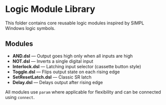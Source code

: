 # Logic Module Library

This folder contains core reusable logic modules inspired by SIMPL Windows logic symbols.

## Modules

- **AND.dsl** — Output goes high only when all inputs are high
- **NOT.dsl** — Inverts a single digital input
- **Interlock.dsl** — Latching input selector (cassette button style)
- **Toggle.dsl** — Flips output state on each rising edge
- **SetResetLatch.dsl** — Classic SR latch
- **Delay.dsl** — Delays output after rising edge

All modules use `param` where applicable for flexibility and can be connected using `connect`.
